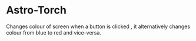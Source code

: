 # Astro-Torch
Changes colour of screen when a button is clicked , it alternatively changes colour from blue to red and vice-versa. 
